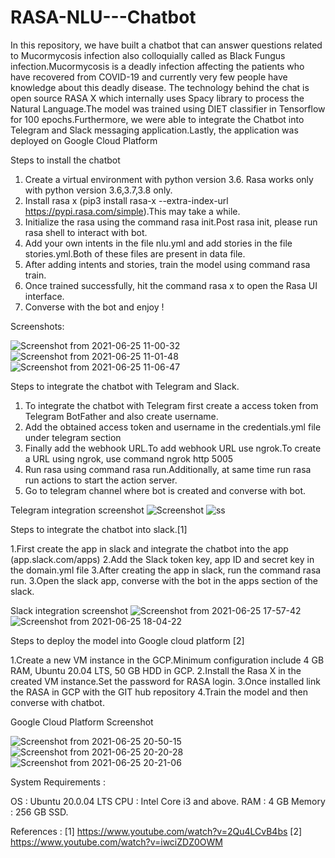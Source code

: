 # RASA-NLU---Chatbot

In this repository, we have built a chatbot that can answer questions related to Mucormycosis infection also colloquially called as Black Fungus infection.Mucormycosis is a deadly infection affecting the patients who have recovered from COVID-19 and currently very few people have knowledge about this deadly disease. The technology behind the chat is open source RASA X which internally uses Spacy library to process the Natural Language.The model was trained using DIET classifier in Tensorflow for 100 epochs.Furthermore, we were able to integrate the Chatbot into Telegram and Slack messaging application.Lastly, the application was deployed on Google Cloud Platform

Steps to install the chatbot

1. Create a virtual environment with python version 3.6. Rasa works only with python version 3.6,3.7,3.8 only.
2. Install rasa x (pip3 install rasa-x --extra-index-url https://pypi.rasa.com/simple).This may take a while.
3. Initialize the rasa using the command rasa init.Post rasa init, please run rasa shell to interact with bot.
4. Add your own intents in the file nlu.yml and add stories in the file stories.yml.Both of these files are present in data file.
5. After adding intents and stories, train the model using command rasa train.
6. Once trained successfully, hit the command rasa x to open the Rasa UI interface.
7. Converse with the bot and enjoy !

Screenshots:

![Screenshot from 2021-06-25 11-00-32](https://user-images.githubusercontent.com/45694329/123464806-ef6f5500-d60a-11eb-84f7-5e82dcb255d3.png)
![Screenshot from 2021-06-25 11-01-48](https://user-images.githubusercontent.com/45694329/123464823-f4cc9f80-d60a-11eb-9dd9-e1fb8a055dc1.png)
![Screenshot from 2021-06-25 11-06-47](https://user-images.githubusercontent.com/45694329/123465025-3b21fe80-d60b-11eb-9530-58cb72ff3ff9.png)

Steps to integrate the chatbot with Telegram and Slack.

1. To integrate the chatbot with Telegram first create a access token from Telegram BotFather and also create username.
2. Add the obtained access token and username in the credentials.yml file under telegram section
3. Finally add the webhook URL.To add webhook URL use ngrok.To create a URL using ngrok, use command ngrok http 5005
4. Run rasa using command rasa run.Additionally, at same time run rasa run actions to start the action server.
5. Go to telegram channel where bot is created and converse with bot.

Telegram integration screenshot
![Screenshot](https://user-images.githubusercontent.com/45694329/123465886-52152080-d60c-11eb-903c-eab4a770f22a.jpg)
![ss](https://user-images.githubusercontent.com/45694329/123466238-bfc14c80-d60c-11eb-9a29-454cee618b9c.jpg)

Steps to integrate the chatbot into slack.[1]

1.First create the app in slack and integrate the chatbot into the app (app.slack.com/apps)
2.Add the Slack token key, app ID and secret key in the domain.yml file
3.After creating the app in slack, run the command rasa run.
3.Open the slack app, converse with the bot in the apps section of the slack.

Slack integration screenshot
![Screenshot from 2021-06-25 17-57-42](https://user-images.githubusercontent.com/45694329/123466690-41b17580-d60d-11eb-840a-9a761626d9c1.png)
![Screenshot from 2021-06-25 18-04-22](https://user-images.githubusercontent.com/45694329/123466705-4544fc80-d60d-11eb-897a-d5ee8f81881b.png)

Steps to deploy the model into Google cloud platform [2]

1.Create a new VM instance in the GCP.Minimum configuration include 4 GB RAM, Ubuntu 20.04 LTS, 50 GB HDD in GCP.
2.Install the Rasa X in the created VM instance.Set the password for RASA login.
3.Once installed link the RASA in GCP with the GIT hub repository
4.Train the model and then converse with chatbot.

Google Cloud Platform Screenshot

![Screenshot from 2021-06-25 20-50-15](https://user-images.githubusercontent.com/45694329/123467399-18ddb000-d60e-11eb-9659-5b9477fe76d4.png)
![Screenshot from 2021-06-25 20-20-28](https://user-images.githubusercontent.com/45694329/123467378-1418fc00-d60e-11eb-80e3-fb467ba33022.png)
![Screenshot from 2021-06-25 20-21-06](https://user-images.githubusercontent.com/45694329/123467392-167b5600-d60e-11eb-8007-19453449441c.png)

System Requirements :

OS : Ubuntu 20.0.04 LTS
CPU : Intel Core i3 and above.
RAM : 4 GB
Memory : 256 GB SSD.


References :
[1] https://www.youtube.com/watch?v=2Qu4LCvB4bs
[2] https://www.youtube.com/watch?v=iwciZDZ0OWM
